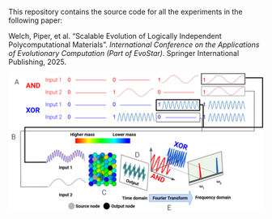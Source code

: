 This repository contains the source code for all the experiments in the following paper:

Welch, Piper, et al. “Scalable Evolution of Logically Independent Polycomputational Materials”. *International Conference on the Applications of Evolutionary Computation (Part of EvoStar)*. Springer International Publishing, 2025.
</br>
<p align="center">
  <img src="https://github.com/piperwelch/logical_independence/blob/main/system_overview.png"  width="600">
</p>
</br>
</br>

